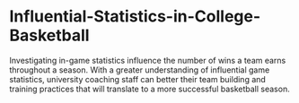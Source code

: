 # Influential-Statistics-in-College-Basketball
Investigating in-game statistics influence the number of wins a team earns throughout a season. With a greater understanding of influential game statistics, university coaching staff can  better their team building and training practices that will translate to a more successful basketball season. 
